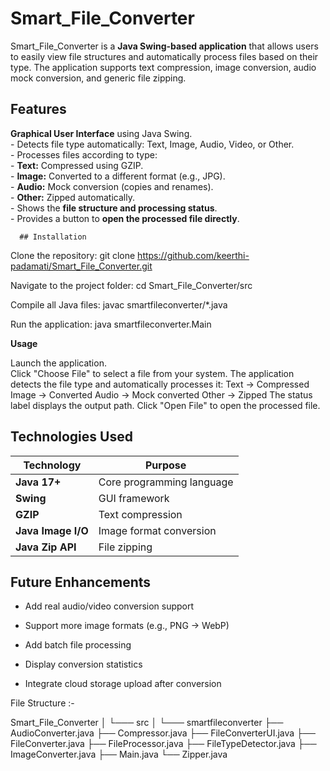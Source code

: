 # Smart_File_Converter

Smart_File_Converter is a **Java Swing-based application** that allows users to easily view file structures and automatically process files based on their type. The application supports text compression, image conversion, audio mock conversion, and generic file zipping.  

## Features
  **Graphical User Interface** using Java Swing.  
      - Detects file type automatically: Text, Image, Audio, Video, or Other.  
      - Processes files according to type:  
      - **Text:** Compressed using GZIP.  
      - **Image:** Converted to a different format (e.g., JPG).  
      - **Audio:** Mock conversion (copies and renames).  
      - **Other:** Zipped automatically.  
      - Shows the **file structure and processing status**.  
      - Provides a button to **open the processed file directly**.


      ## Installation

  Clone the repository:    git clone https://github.com/keerthi-padamati/Smart_File_Converter.git
  
  
  Navigate to the project folder:  cd Smart_File_Converter/src

  Compile all Java files:  javac smartfileconverter/*.java

  Run the application:   java smartfileconverter.Main

  **Usage**

  Launch the application.  
  Click "Choose File" to select a file from your system.
  The application detects the file type and automatically processes it:
  Text → Compressed
  Image → Converted
  Audio → Mock converted
  Other → Zipped
  The status label displays the output path.
  Click "Open File" to open the processed file.

  ## Technologies Used

| Technology         | Purpose                   |
| ------------------ | ------------------------- |
| **Java 17+**       | Core programming language |
| **Swing**          | GUI framework             |
| **GZIP**           | Text compression          |
| **Java Image I/O** | Image format conversion   |
| **Java Zip API**   | File zipping              |


## Future Enhancements

-  Add real audio/video conversion support

-  Support more image formats (e.g., PNG → WebP)

-  Add batch file processing

-  Display conversion statistics

-  Integrate cloud storage upload after conversion


  File Structure :-

Smart_File_Converter
│
└─── src
    │
    └─── smartfileconverter
        ├── AudioConverter.java
        ├── Compressor.java
        ├── FileConverterUI.java
        ├── FileConverter.java
        ├── FileProcessor.java
        ├── FileTypeDetector.java
        ├── ImageConverter.java
        ├── Main.java
        └── Zipper.java


